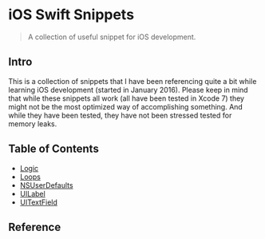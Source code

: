 # iOS Swift Snippets

> A collection of useful snippet for iOS development.

## Intro

This is a collection of snippets that I have been referencing quite a bit while learning iOS development (started in January 2016). Please keep in mind that while these snippets all work (all have been tested in Xcode 7) they might not be the most optimized way of accomplishing something. And while they have been tested, they have not been stressed tested for memory leaks.

## Table of Contents

- [Logic](Snippets/Logic.md)
- [Loops](Snippets/Loops.md)
- [NSUserDefaults](Snippets/NSUserDefaults.md)
- [UILabel](Snippets/UILabel.md)
- [UITextField](Snippets/UITextField.md)

## Reference
